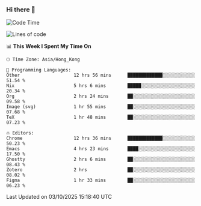 ### Hi there 👋

<!--
**nicehiro/nicehiro** is a ✨ _special_ ✨ repository because its `README.md` (this file) appears on your GitHub profile.

Here are some ideas to get you started:

- 🔭 I’m currently working on ...
- 🌱 I’m currently learning ...
- 👯 I’m looking to collaborate on ...
- 🤔 I’m looking for help with ...
- 💬 Ask me about ...
- 📫 How to reach me: ...
- 😄 Pronouns: ...
- ⚡ Fun fact: ...
-->

<!--START_SECTION:waka-->
![Code Time](http://img.shields.io/badge/Code%20Time-1%2C119%20hrs%2049%20mins-blue)

![Lines of code](https://img.shields.io/badge/From%20Hello%20World%20I%27ve%20Written-1.9%20million%20lines%20of%20code-blue)

📊 **This Week I Spent My Time On** 

```text
🕑︎ Time Zone: Asia/Hong_Kong

💬 Programming Languages: 
Other                    12 hrs 56 mins      █████████████░░░░░░░░░░░░   51.54 % 
Nix                      5 hrs 6 mins        █████░░░░░░░░░░░░░░░░░░░░   20.34 % 
Org                      2 hrs 24 mins       ██░░░░░░░░░░░░░░░░░░░░░░░   09.58 % 
Image (svg)              1 hr 55 mins        ██░░░░░░░░░░░░░░░░░░░░░░░   07.68 % 
TeX                      1 hr 48 mins        ██░░░░░░░░░░░░░░░░░░░░░░░   07.23 % 

🔥 Editors: 
Chrome                   12 hrs 36 mins      █████████████░░░░░░░░░░░░   50.23 % 
Emacs                    4 hrs 23 mins       ████░░░░░░░░░░░░░░░░░░░░░   17.50 % 
Ghostty                  2 hrs 6 mins        ██░░░░░░░░░░░░░░░░░░░░░░░   08.43 % 
Zotero                   2 hrs               ██░░░░░░░░░░░░░░░░░░░░░░░   08.02 % 
Figma                    1 hr 33 mins        ██░░░░░░░░░░░░░░░░░░░░░░░   06.23 % 
```


 Last Updated on 03/10/2025 15:18:40 UTC
<!--END_SECTION:waka-->
